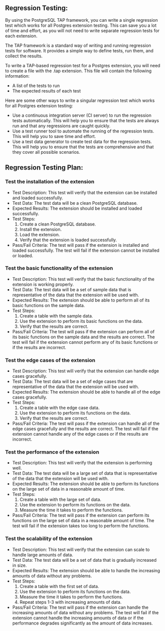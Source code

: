 ## Regression Testing: 

By using the PostgreSQL TAP framework, you can write a single regression test which works for all Postgres extension testing. This can save you a lot of time and effort, as you will not need to write separate regression tests for each extension.

The TAP framework is a standard way of writing and running regression tests for software. It provides a simple way to define tests, run them, and collect the results.

To write a TAP-based regression test for a Postgres extension, you will need to create a file with the .tap extension. This file will contain the following information:

-   A list of the tests to run
-   The expected results of each test

Here are some other ways to write a singular regression test which works for all Postgres extension testing:

-   Use a continuous integration server (CI server) to run the regression tests automatically. This will help you to ensure that the tests are always run and that any regressions are caught quickly.
-   Use a test runner tool to automate the running of the regression tests. This will help you to save time and effort.
-   Use a test data generator to create test data for the regression tests. This will help you to ensure that the tests are comprehensive and that they cover all possible scenarios.

## Regression Testing Plan:

### Test the installation of the extension

-   Test Description: This test will verify that the extension can be installed and loaded successfully.
-   Test Data: The test data will be a clean PostgreSQL database.
-   Expected Results: The extension should be installed and loaded successfully.
-   Test Steps:
    1.  Create a clean PostgreSQL database.
    2.  Install the extension.
    3.  Load the extension.
    4.  Verify that the extension is loaded successfully.
-   Pass/Fail Criteria: The test will pass if the extension is installed and loaded successfully. The test will fail if the extension cannot be installed or loaded.

### Test the basic functionality of the extension

-   Test Description: This test will verify that the basic functionality of the extension is working properly.
-   Test Data: The test data will be a set of sample data that is representative of the data that the extension will be used with.
-   Expected Results: The extension should be able to perform all of its basic functions on the sample data.
-   Test Steps:
    1.  Create a table with the sample data.
    2.  Use the extension to perform its basic functions on the data.
    3.  Verify that the results are correct.
-   Pass/Fail Criteria: The test will pass if the extension can perform all of its basic functions on the sample data and the results are correct. The test will fail if the extension cannot perform any of its basic functions or if the results are incorrect.

### Test the edge cases of the extension

-   Test Description: This test will verify that the extension can handle edge cases gracefully.
-   Test Data: The test data will be a set of edge cases that are representative of the data that the extension will be used with.
-   Expected Results: The extension should be able to handle all of the edge cases gracefully.
-   Test Steps:
    1.  Create a table with the edge case data.
    2.  Use the extension to perform its functions on the data.
    3.  Verify that the results are correct.
-   Pass/Fail Criteria: The test will pass if the extension can handle all of the edge cases gracefully and the results are correct. The test will fail if the extension cannot handle any of the edge cases or if the results are incorrect.

### Test the performance of the extension

-   Test Description: This test will verify that the extension is performing well.
-   Test Data: The test data will be a large set of data that is representative of the data that the extension will be used with.
-   Expected Results: The extension should be able to perform its functions on the large set of data in a reasonable amount of time.
-   Test Steps:
    1.  Create a table with the large set of data.
    2.  Use the extension to perform its functions on the data.
    3.  Measure the time it takes to perform the functions.
-   Pass/Fail Criteria: The test will pass if the extension can perform its functions on the large set of data in a reasonable amount of time. The test will fail if the extension takes too long to perform the functions.

### Test the scalability of the extension

-   Test Description: This test will verify that the extension can scale to handle large amounts of data.
-   Test Data: The test data will be a set of data that is gradually increased in size.
-   Expected Results: The extension should be able to handle the increasing amounts of data without any problems.
-   Test Steps:
    1.  Create a table with the first set of data.
    2.  Use the extension to perform its functions on the data.
    3.  Measure the time it takes to perform the functions.
    4.  Repeat steps 1-3 with increasing amounts of data.
-   Pass/Fail Criteria: The test will pass if the extension can handle the increasing amounts of data without any problems. The test will fail if the extension cannot handle the increasing amounts of data or if the performance degrades significantly as the amount of data increases.
